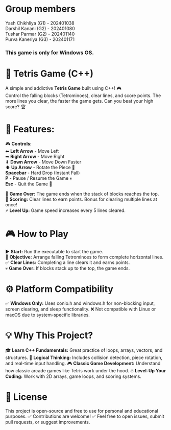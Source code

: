 # Group members
  Yash Chikhliya (G1) - 202401038                                                                                                                                   
  Darshil Kanani (G2) - 202401080                                                                                                                                   
  Tushar Parmar (G2) - 202401140                                                                                                                                    
  Purva Kaneriya (G3) - 202401171                                                                                                                                                                                                                                                                              
### This game is only for Windows OS.

# 🧱 Tetris Game (C++)

A simple and addictive **Tetris Game** built using C++! 🎮  
Control the falling blocks (Tetrominoes), clear lines, and score points. The more lines you clear, the faster the game gets. Can you beat your high score? 🏆

# 🚀 Features:

🎮 **Controls:**  
⬅ **Left Arrow** - Move Left  
➡ **Right Arrow** - Move Right  
⬇ **Down Arrow** - Move Down Faster  
⬆ **Up Arrow** - Rotate the Piece 🔄  
**Spacebar** - Hard Drop (Instant Fall)  
**P** - Pause / Resume the Game ⏸  
**Esc** - Quit the Game 🚪  

🧱 **Game Over:** The game ends when the stack of blocks reaches the top.  
💯 **Scoring:** Clear lines to earn points. Bonus for clearing multiple lines at once!  
⚡ **Level Up:** Game speed increases every 5 lines cleared.

# 🎮 How to Play

▶ **Start:** Run the executable to start the game.  
🧠 **Objective:** Arrange falling Tetrominoes to form complete horizontal lines.  
✅ **Clear Lines:** Completing a line clears it and earns points.  
💀 **Game Over:** If blocks stack up to the top, the game ends.

# ⚙️ Platform Compatibility 
✅ **Windows Only:**
Uses conio.h and windows.h for non-blocking input, screen clearing, and sleep functionality.
❌ Not compatible with Linux or macOS due to system-specific libraries.

# 💡 Why This Project?
🎓 **Learn C++ Fundamentals:** Great practice of loops, arrays, vectors, and structures.
🧠 **Logical Thinking:** Includes collision detection, piece rotation, and real-time input handling.
🎮 **Classic Game Development:** Understand how classic arcade games like Tetris work under the hood.
🔥 **Level-Up Your Coding:** Work with 2D arrays, game loops, and scoring systems.

# 📄 License
This project is open-source and free to use for personal and educational purposes.
✅ Contributions are welcome!
✅ Feel free to open issues, submit pull requests, or suggest improvements.
